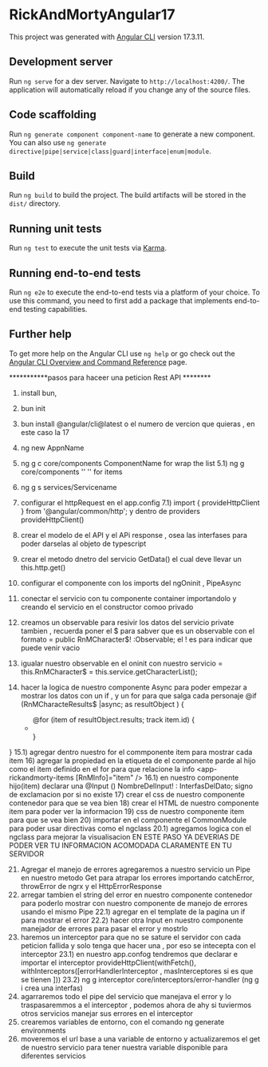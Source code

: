 # RickAndMortyAngular17

This project was generated with [Angular CLI](https://github.com/angular/angular-cli) version 17.3.11.

## Development server

Run `ng serve` for a dev server. Navigate to `http://localhost:4200/`. The application will automatically reload if you change any of the source files.

## Code scaffolding

Run `ng generate component component-name` to generate a new component. You can also use `ng generate directive|pipe|service|class|guard|interface|enum|module`.

## Build

Run `ng build` to build the project. The build artifacts will be stored in the `dist/` directory.

## Running unit tests

Run `ng test` to execute the unit tests via [Karma](https://karma-runner.github.io).

## Running end-to-end tests

Run `ng e2e` to execute the end-to-end tests via a platform of your choice. To use this command, you need to first add a package that implements end-to-end testing capabilities.

## Further help

To get more help on the Angular CLI use `ng help` or go check out the [Angular CLI Overview and Command Reference](https://angular.io/cli) page.

***********pasos para haceer una peticion Rest API ********
1) install bun, 
2) bun init 
3) bun install @angular/cli@latest o el numero de vercion que quieras , en este caso la 17 
4) ng new AppnName
5) ng g c core/components ComponentName for wrap the list
5.1) ng g core/components ''        '' for items
6) ng g s services/Servicename
7) configurar el httpRequest en el app.config 
7.1) import { provideHttpClient } from '@angular/common/http';
y dentro de providers provideHttpClient()
9) crear el  modelo de el API y el APi response , osea las interfases para poder darselas al objeto de typescript 
10) crear el metodo dnetro del servicio GetData() el cual deve llevar un this.http.get()

11) configurar el componente con los imports del ngOninit , PipeAsync 
12) conectar el servicio con tu componente container importandolo y creando el servicio en el constructor comoo privado 
13) creamos un observable para resivir los datos del servicio private tambien , recuerda poner el $ para sabver que es un observable 
con el formato =   public RnMCharacter$! :Observable<Character>; el ! es para indicar que puede venir vacio 
14) igualar nuestro observable en el oninit con nuestro servicio =  this.RnMCharacter$ = this.service.getCharacterList();

15) hacer la logica de nuestro componente Async para poder empezar a mostrar los datos con un if , y un for para que salga cada personaje 
    @if (RnMCharacteResults$ |async; as resultObject ) {
    <ul class="character-list">
        @for (item of resultObject.results; track item.id) {
            <li>
                <app-rickandmorty-items/>
            </li>
      }
    </ul>
}
15.1) agregar dentro nuestro for el commponente item para mostrar cada item
16) agregar la propiedad en la etiqueta de el componente parde al hijo como el item definido en el for para que relacione la info
<app-rickandmorty-items 
                [RnMInfo]="item"
                 />
16.1) en nuestro componente hijo(item) declarar una @Input () NombreDelInput! : InterfasDelDato;  signo de exclamacion por si no existe 
17) crear el css de nuestro componente contenedor para que se vea bien 
18) crear el HTML de nuestro componente item para poder ver la informacion 
19) css de nuestro componente item para que se vea bien 
20) importar en el componente el CommonModule para poder usar directivas como el ngclass
20.1) agregamos logica con el ngclass para mejorar la visualisacion 
 EN ESTE PASO YA DEVERIAS DE PODER VER TU INFORMACION ACOMODADA CLARAMENTE EN TU SERVIDOR 

21) Agregar el manejo de errores 
agregaremos a nuestro servicio un Pipe en nuestro metodo Get para atrapar los errores importando  catchError, throwError de ngrx y el HttpErrorResponse 
22) arregar tambien el string del error en nuestro componente contenedor para poderlo mostrar con nuestro componente de manejo de errores 
usando el mismo Pipe
22.1) agregar en el template de la pagina un if para mostrar el error 
22.2) hacer otra Input en nuestro componente manejador de errores para pasar el error y mostrlo 
23) haremos un interceptor para que no se sature el servidor con cada peticion fallida y solo tenga que hacer una , por eso se intecepta con el interceptor 
23.1) en nuestro app.confog tendremos que declarar e importar el interceptor provideHttpClient(withFetch(), withInterceptors([errorHandlerInterceptor , masInterceptores si es que se tienen ]))
23.2) ng g interceptor core/interceptors/error-handler  (ng g i crea una interfas)
24) agarraremos todo el pipe del servicio que manejava el error y lo traspasaremmos a el interceptor , podemos ahora de ahy si tuviermos otros servicios manejar sus errores en el interceptor 
25) crearemos variables de entorno, con el comando ng generate environments
26) moveremos el url base a  una variable de entorno y actualizaremos el get de nuestro servicio para tener nuestra variable disponible para diferentes servicios 





